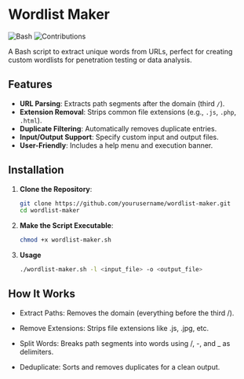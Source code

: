 # Wordlist Maker

![Bash](https://img.shields.io/badge/Language-Bash-4EAA25) ![Contributions](https://img.shields.io/badge/Contributions-Welcome-brightgreen)

A Bash script to extract unique words from URLs, perfect for creating custom wordlists for penetration testing or data analysis.

## Features

- **URL Parsing**: Extracts path segments after the domain (third `/`).
- **Extension Removal**: Strips common file extensions (e.g., `.js`, `.php`, `.html`).
- **Duplicate Filtering**: Automatically removes duplicate entries.
- **Input/Output Support**: Specify custom input and output files.
- **User-Friendly**: Includes a help menu and execution banner.

## Installation

1. **Clone the Repository**:
   ```bash
   git clone https://github.com/yourusername/wordlist-maker.git
   cd wordlist-maker
   ```

2. **Make the Script Executable**:
   ```bash
   chmod +x wordlist-maker.sh
   ```
3. **Usage**
   ```bash
   ./wordlist-maker.sh -l <input_file> -o <output_file>
   ```
## How It Works

 - Extract Paths: Removes the domain (everything before the third /).

 - Remove Extensions: Strips file extensions like .js, .jpg, etc.

 - Split Words: Breaks path segments into words using /, -, and _ as delimiters.

 - Deduplicate: Sorts and removes duplicates for a clean output.
